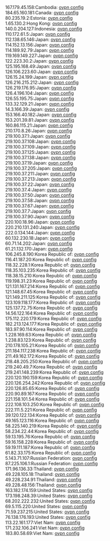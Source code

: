 167.179.45.158:Cambodia: [ovpn config](vpn/167_179_45_158.ovpn)  
184.65.160.181:Canada: [ovpn config](vpn/184_65_160_181.ovpn)  
80.235.19.2:Estonia: [ovpn config](vpn/80_235_19_2.ovpn)  
1.65.130.2:Hong Kong: [ovpn config](vpn/1_65_130_2.ovpn)  
140.0.204.127:Indonesia: [ovpn config](vpn/140_0_204_127.ovpn)  
110.172.61.5:Japan: [ovpn config](vpn/110_172_61_5.ovpn)  
112.138.65.146:Japan: [ovpn config](vpn/112_138_65_146.ovpn)  
114.152.13.156:Japan: [ovpn config](vpn/114_152_13_156.ovpn)  
114.189.92.79:Japan: [ovpn config](vpn/114_189_92_79.ovpn)  
119.169.149.227:Japan: [ovpn config](vpn/119_169_149_227.ovpn)  
122.223.30.2:Japan: [ovpn config](vpn/122_223_30_2.ovpn)  
125.195.168.49:Japan: [ovpn config](vpn/125_195_168_49.ovpn)  
126.106.223.60:Japan: [ovpn config](vpn/126_106_223_60.ovpn)  
126.15.24.199:Japan: [ovpn config](vpn/126_15_24_199.ovpn)  
126.216.215.212:Japan: [ovpn config](vpn/126_216_215_212.ovpn)  
126.219.176.95:Japan: [ovpn config](vpn/126_219_176_95.ovpn)  
126.4.196.104:Japan: [ovpn config](vpn/126_4_196_104.ovpn)  
126.55.195.75:Japan: [ovpn config](vpn/126_55_195_75.ovpn)  
133.32.129.21:Japan: [ovpn config](vpn/133_32_129_21.ovpn)  
14.3.166.39:Japan: [ovpn config](vpn/14_3_166_39.ovpn)  
153.166.40.182:Japan: [ovpn config](vpn/153_166_40_182.ovpn)  
153.201.39.81:Japan: [ovpn config](vpn/153_201_39_81.ovpn)  
160.86.115.21:Japan: [ovpn config](vpn/160_86_115_21.ovpn)  
210.170.8.26:Japan: [ovpn config](vpn/210_170_8_26.ovpn)  
219.100.37.1:Japan: [ovpn config](vpn/219_100_37_1.ovpn)  
219.100.37.108:Japan: [ovpn config](vpn/219_100_37_108.ovpn)  
219.100.37.109:Japan: [ovpn config](vpn/219_100_37_109.ovpn)  
219.100.37.125:Japan: [ovpn config](vpn/219_100_37_125.ovpn)  
219.100.37.138:Japan: [ovpn config](vpn/219_100_37_138.ovpn)  
219.100.37.19:Japan: [ovpn config](vpn/219_100_37_19.ovpn)  
219.100.37.205:Japan: [ovpn config](vpn/219_100_37_205.ovpn)  
219.100.37.211:Japan: [ovpn config](vpn/219_100_37_211.ovpn)  
219.100.37.213:Japan: [ovpn config](vpn/219_100_37_213.ovpn)  
219.100.37.22:Japan: [ovpn config](vpn/219_100_37_22.ovpn)  
219.100.37.4:Japan: [ovpn config](vpn/219_100_37_4.ovpn)  
219.100.37.50:Japan: [ovpn config](vpn/219_100_37_50.ovpn)  
219.100.37.58:Japan: [ovpn config](vpn/219_100_37_58.ovpn)  
219.100.37.67:Japan: [ovpn config](vpn/219_100_37_67.ovpn)  
219.100.37.7:Japan: [ovpn config](vpn/219_100_37_7.ovpn)  
219.100.37.90:Japan: [ovpn config](vpn/219_100_37_90.ovpn)  
220.100.18.96:Japan: [ovpn config](vpn/220_100_18_96.ovpn)  
220.210.131.240:Japan: [ovpn config](vpn/220_210_131_240.ovpn)  
222.0.134.144:Japan: [ovpn config](vpn/222_0_134_144.ovpn)  
60.132.230.18:Japan: [ovpn config](vpn/60_132_230_18.ovpn)  
60.71.14.202:Japan: [ovpn config](vpn/60_71_14_202.ovpn)  
61.21.132.170:Japan: [ovpn config](vpn/61_21_132_170.ovpn)  
106.245.8.190:Korea Republic of: [ovpn config](vpn/106_245_8_190.ovpn)  
116.41.187.20:Korea Republic of: [ovpn config](vpn/116_41_187_20.ovpn)  
118.32.228.1:Korea Republic of: [ovpn config](vpn/118_32_228_1.ovpn)  
118.35.103.235:Korea Republic of: [ovpn config](vpn/118_35_103_235.ovpn)  
118.38.15.210:Korea Republic of: [ovpn config](vpn/118_38_15_210.ovpn)  
119.198.31.23:Korea Republic of: [ovpn config](vpn/119_198_31_23.ovpn)  
121.131.167.214:Korea Republic of: [ovpn config](vpn/121_131_167_214.ovpn)  
121.148.67.45:Korea Republic of: [ovpn config](vpn/121_148_67_45.ovpn)  
121.149.211.125:Korea Republic of: [ovpn config](vpn/121_149_211_125.ovpn)  
123.109.118.177:Korea Republic of: [ovpn config](vpn/123_109_118_177.ovpn)  
125.137.72.75:Korea Republic of: [ovpn config](vpn/125_137_72_75.ovpn)  
14.56.122.164:Korea Republic of: [ovpn config](vpn/14_56_122_164.ovpn)  
175.112.220.179:Korea Republic of: [ovpn config](vpn/175_112_220_179.ovpn)  
182.213.124.177:Korea Republic of: [ovpn config](vpn/182_213_124_177.ovpn)  
183.97.90.114:Korea Republic of: [ovpn config](vpn/183_97_90_114.ovpn)  
1.228.169.63:Korea Republic of: [ovpn config](vpn/1_228_169_63.ovpn)  
1.238.83.123:Korea Republic of: [ovpn config](vpn/1_238_83_123.ovpn)  
210.178.105.21:Korea Republic of: [ovpn config](vpn/210_178_105_21.ovpn)  
211.184.117.238:Korea Republic of: [ovpn config](vpn/211_184_117_238.ovpn)  
211.49.162.172:Korea Republic of: [ovpn config](vpn/211_49_162_172.ovpn)  
218.48.205.250:Korea Republic of: [ovpn config](vpn/218_48_205_250.ovpn)  
219.240.49.7:Korea Republic of: [ovpn config](vpn/219_240_49_7.ovpn)  
219.241.148.239:Korea Republic of: [ovpn config](vpn/219_241_148_239.ovpn)  
220.120.190.159:Korea Republic of: [ovpn config](vpn/220_120_190_159.ovpn)  
220.126.254.242:Korea Republic of: [ovpn config](vpn/220_126_254_242.ovpn)  
220.126.85.65:Korea Republic of: [ovpn config](vpn/220_126_85_65.ovpn)  
220.90.89.167:Korea Republic of: [ovpn config](vpn/220_90_89_167.ovpn)  
221.158.101.54:Korea Republic of: [ovpn config](vpn/221_158_101_54.ovpn)  
222.108.103.250:Korea Republic of: [ovpn config](vpn/222_108_103_250.ovpn)  
222.111.5.221:Korea Republic of: [ovpn config](vpn/222_111_5_221.ovpn)  
39.120.122.134:Korea Republic of: [ovpn config](vpn/39_120_122_134.ovpn)  
49.165.123.116:Korea Republic of: [ovpn config](vpn/49_165_123_116.ovpn)  
58.225.140.219:Korea Republic of: [ovpn config](vpn/58_225_140_219.ovpn)  
58.234.22.44:Korea Republic of: [ovpn config](vpn/58_234_22_44.ovpn)  
59.13.195.76:Korea Republic of: [ovpn config](vpn/59_13_195_76.ovpn)  
59.16.158.228:Korea Republic of: [ovpn config](vpn/59_16_158_228.ovpn)  
59.19.111.187:Korea Republic of: [ovpn config](vpn/59_19_111_187.ovpn)  
61.82.33.175:Korea Republic of: [ovpn config](vpn/61_82_33_175.ovpn)  
5.143.71.107:Russian Federation: [ovpn config](vpn/5_143_71_107.ovpn)  
87.225.106.1:Russian Federation: [ovpn config](vpn/87_225_106_1.ovpn)  
171.96.136.33:Thailand: [ovpn config](vpn/171_96_136_33.ovpn)  
49.228.105.18:Thailand: [ovpn config](vpn/49_228_105_18.ovpn)  
49.228.234.91:Thailand: [ovpn config](vpn/49_228_234_91.ovpn)  
49.228.48.156:Thailand: [ovpn config](vpn/49_228_48_156.ovpn)  
163.182.174.159:United States: [ovpn config](vpn/163_182_174_159.ovpn)  
173.198.248.39:United States: [ovpn config](vpn/173_198_248_39.ovpn)  
68.202.222.232:United States: [ovpn config](vpn/68_202_222_232.ovpn)  
69.5.115.220:United States: [ovpn config](vpn/69_5_115_220.ovpn)  
71.59.237.215:United States: [ovpn config](vpn/71_59_237_215.ovpn)  
76.138.176.193:United States: [ovpn config](vpn/76_138_176_193.ovpn)  
113.22.161.177:Viet Nam: [ovpn config](vpn/113_22_161_177.ovpn)  
171.232.106.241:Viet Nam: [ovpn config](vpn/171_232_106_241.ovpn)  
183.80.58.69:Viet Nam: [ovpn config](vpn/183_80_58_69.ovpn)  
